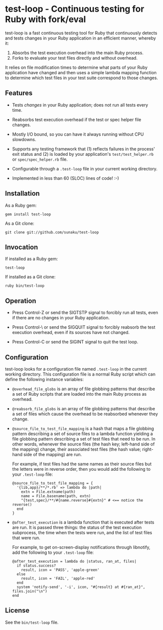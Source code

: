 test-loop - Continuous testing for Ruby with fork/eval
======================================================

test-loop is a fast continuous testing tool for Ruby that continuously detects
and tests changes in your Ruby application in an efficient manner, whereby it:

1. Absorbs the test execution overhead into the main Ruby process.
2. Forks to evaluate your test files directly and without overhead.

It relies on file modification times to determine what parts of your Ruby
application have changed and then uses a simple lambda mapping function to
determine which test files in your test suite correspond to those changes.


Features
--------

* Tests *changes* in your Ruby application; does not run all tests every time.

* Reabsorbs test execution overhead if the test or spec helper file changes.

* Mostly I/O bound, so you can have it always running without CPU slowdowns.

* Supports any testing framework that (1) reflects failures in the process'
  exit status and (2) is loaded by your application's `test/test_helper.rb`
  or `spec/spec_helper.rb` file.

* Configurable through a `.test-loop` file in your current working directory.

* Implemented in less than 60 (SLOC) lines of code! :-)


Installation
------------

As a Ruby gem:

    gem install test-loop

As a Git clone:

    git clone git://github.com/sunaku/test-loop


Invocation
----------

If installed as a Ruby gem:

    test-loop

If installed as a Git clone:

    ruby bin/test-loop


Operation
---------

* Press Control-Z or send the SIGTSTP signal to forcibly run all
  tests, even if there are no changes in your Ruby application.

* Press Control-\ or send the SIGQUIT signal to forcibly reabsorb
  the test execution overhead, even if its sources have not changed.

* Press Control-C or send the SIGINT signal to quit the test loop.


Configuration
-------------

test-loop looks for a configuration file named `.test-loop` in the current
working directory.  This configuration file is a normal Ruby script which can
define the following instance variables:

* `@overhead_file_globs` is an array of file globbing patterns that describe a
  set of Ruby scripts that are loaded into the main Ruby process as overhead.

* `@reabsorb_file_globs` is an array of file globbing patterns that describe a
  set of files which cause the overhead to be reabsorbed whenever they change.

* `@source_file_to_test_file_mapping` is a hash that maps a file globbing
  pattern describing a set of source files to a lambda function yielding a
  file globbing pattern describing a set of test files that need to be run.
  In other words, whenever the source files (the hash key; left-hand side of
  the mapping) change, their associated test files (the hash value; right-hand
  side of the mapping) are run.

  For example, if test files had the same names as their source files but the
  letters were in reverse order, then you would add the following to your
  `.test-loop` file:

      @source_file_to_test_file_mapping = {
        '{lib,app}/**/*.rb' => lambda do |path|
          extn = File.extname(path)
          name = File.basename(path, extn)
          "{test,spec}/**/#{name.reverse}#{extn}" # <== notice the reverse()
        end
      }

* `@after_test_execution` is a lambda function that is executed after tests
  are run.  It is passed three things: the status of the test execution
  subprocess, the time when the tests were run, and the list of test files
  that were run.

  For example, to get on-screen-display notifications through libnotify,
  add the following to your `.test-loop` file:

      @after_test_execution = lambda do |status, ran_at, files|
        if status.success?
          result, icon = 'PASS', 'apple-green'
        else
          result, icon = 'FAIL', 'apple-red'
        end
        system 'notify-send', '-i', icon, "#{result} at #{ran_at}", files.join("\n")
      end


License
-------

See the `bin/test-loop` file.
